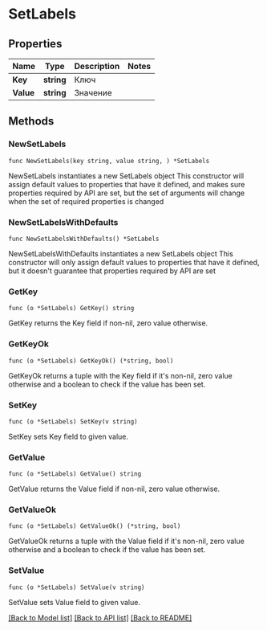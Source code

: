# SetLabels

## Properties

Name | Type | Description | Notes
------------ | ------------- | ------------- | -------------
**Key** | **string** | Ключ | 
**Value** | **string** | Значение | 

## Methods

### NewSetLabels

`func NewSetLabels(key string, value string, ) *SetLabels`

NewSetLabels instantiates a new SetLabels object
This constructor will assign default values to properties that have it defined,
and makes sure properties required by API are set, but the set of arguments
will change when the set of required properties is changed

### NewSetLabelsWithDefaults

`func NewSetLabelsWithDefaults() *SetLabels`

NewSetLabelsWithDefaults instantiates a new SetLabels object
This constructor will only assign default values to properties that have it defined,
but it doesn't guarantee that properties required by API are set

### GetKey

`func (o *SetLabels) GetKey() string`

GetKey returns the Key field if non-nil, zero value otherwise.

### GetKeyOk

`func (o *SetLabels) GetKeyOk() (*string, bool)`

GetKeyOk returns a tuple with the Key field if it's non-nil, zero value otherwise
and a boolean to check if the value has been set.

### SetKey

`func (o *SetLabels) SetKey(v string)`

SetKey sets Key field to given value.


### GetValue

`func (o *SetLabels) GetValue() string`

GetValue returns the Value field if non-nil, zero value otherwise.

### GetValueOk

`func (o *SetLabels) GetValueOk() (*string, bool)`

GetValueOk returns a tuple with the Value field if it's non-nil, zero value otherwise
and a boolean to check if the value has been set.

### SetValue

`func (o *SetLabels) SetValue(v string)`

SetValue sets Value field to given value.



[[Back to Model list]](../README.md#documentation-for-models) [[Back to API list]](../README.md#documentation-for-api-endpoints) [[Back to README]](../README.md)


